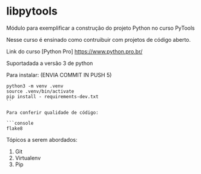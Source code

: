 # libpytools
Módulo para exemplificar a construção do projeto  Python no curso PyTools

Nesse curso é ensinado como contruibuir com projetos de código aberto.

Link do curso [Python Pro] https://www.python.pro.br/

Suportadada a versão 3 de python

Para instalar:  (ENVIA COMMIT IN PUSH 5)

```console
python3 -m venv .venv
source .venv/bin/activate
pip install - requirements-dev.txt
``

Para conferir qualidade de código:

```console
flake8
```

Tópicos a serem abordados:
1. Git
2. Virtualenv
3. Pip